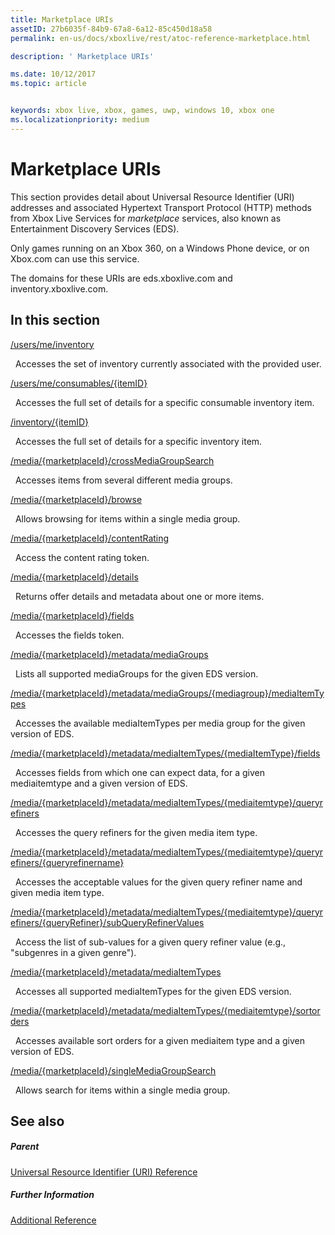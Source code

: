 ```yaml
---
title: Marketplace URIs
assetID: 27b6035f-84b9-67a8-6a12-85c450d18a58
permalink: en-us/docs/xboxlive/rest/atoc-reference-marketplace.html

description: ' Marketplace URIs'

ms.date: 10/12/2017
ms.topic: article


keywords: xbox live, xbox, games, uwp, windows 10, xbox one
ms.localizationpriority: medium
---
```



# Marketplace URIs

This section provides detail about Universal Resource Identifier (URI) addresses and associated Hypertext Transport Protocol (HTTP) methods from Xbox Live Services for *marketplace* services, also known as Entertainment Discovery Services (EDS).

Only games running on an Xbox 360, on a Windows Phone device, or on Xbox.com can use this service.

The domains for these URIs are eds.xboxlive.com and inventory.xboxlive.com.

<a id="ID4EPB"></a>

 
## In this section

[/users/me/inventory](uri-inventory.md)

&nbsp;&nbsp;Accesses the set of inventory currently associated with the provided user.

[/users/me/consumables/{itemID}](uri-inventoryconsumablesitemurl.md)

&nbsp;&nbsp;Accesses the full set of details for a specific consumable inventory item.

[/inventory/{itemID}](uri-inventoryitemurl.md)

&nbsp;&nbsp;Accesses the full set of details for a specific inventory item.

[/media/{marketplaceId}/crossMediaGroupSearch](uri-localecrossmediagroupsearch.md)

&nbsp;&nbsp;Accesses items from several different media groups.

[/media/{marketplaceId}/browse](uri-medialocalebrowse.md)

&nbsp;&nbsp;Allows browsing for items within a single media group.

[/media/{marketplaceId}/contentRating](uri-medialocalecontentrating.md)

&nbsp;&nbsp;Access the content rating token.

[/media/{marketplaceId}/details](uri-medialocaledetails.md)

&nbsp;&nbsp;Returns offer details and metadata about one or more items.

[/media/{marketplaceId}/fields](uri-medialocalefields.md)

&nbsp;&nbsp;Accesses the fields token.

[/media/{marketplaceId}/metadata/mediaGroups](uri-medialocalemetadatamediagroups.md)

&nbsp;&nbsp;Lists all supported mediaGroups for the given EDS version.

[/media/{marketplaceId}/metadata/mediaGroups/{mediagroup}/mediaItemTypes](uri-medialocalemetadatamediagroupsmediaitemtypes.md)

&nbsp;&nbsp;Accesses the available mediaItemTypes per media group for the given version of EDS.

[/media/{marketplaceId}/metadata/mediaItemTypes/{mediaItemType}/fields](uri-medialocalemetadatamediaitemtypefields.md)

&nbsp;&nbsp;Accesses fields from which one can expect data, for a given mediaitemtype and a given version of EDS.

[/media/{marketplaceId}/metadata/mediaItemTypes/{mediaitemtype}/queryrefiners](uri-medialocalemetadatamediaitemtypequeryrefiners.md)

&nbsp;&nbsp;Accesses the query refiners for the given media item type.

[/media/{marketplaceId}/metadata/mediaItemTypes/{mediaitemtype}/queryrefiners/{queryrefinername}](uri-medialocalemetadatamediaitemtypequeryrefinersqueryrefinername.md)

&nbsp;&nbsp;Accesses the acceptable values for the given query refiner name and given media item type.

[/media/{marketplaceId}/metadata/mediaItemTypes/{mediaitemtype}/queryrefiners/{queryRefiner}/subQueryRefinerValues](uri-medialocalemediaitemtypequeryrefinersubqueryrefinervalues.md)

&nbsp;&nbsp;Access the list of sub-values for a given query refiner value (e.g., "subgenres in a given genre").

[/media/{marketplaceId}/metadata/mediaItemTypes](uri-medialocalemetadatamediaitemtypes.md)

&nbsp;&nbsp;Accesses all supported mediaItemTypes for the given EDS version.

[/media/{marketplaceId}/metadata/mediaItemTypes/{mediaitemtype}/sortorders](uri-medialocalemetadatamediaitemtypesortorders.md)

&nbsp;&nbsp;Accesses available sort orders for a given mediaitem type and a given version of EDS.

[/media/{marketplaceId}/singleMediaGroupSearch](uri-medialocalesinglemediagroupsearch.md)

&nbsp;&nbsp;Allows search for items within a single media group.

<a id="ID4EFD"></a>


## See also

<a id="ID4EHD"></a>


##### Parent

[Universal Resource Identifier (URI) Reference](../atoc-xboxlivews-reference-uris.md)


<a id="ID4ERD"></a>


##### Further Information

[Additional Reference](../../additional/atoc-xboxlivews-reference-additional.md)
